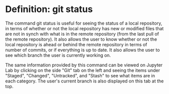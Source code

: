 # Definition: git status
The command git status is useful for seeing the status of a local repository, in terms of whether or not the local repository has new or modified files that are not in synch with what is in the remote repository (from the last pull of the remote repository). It also allows the user to know whether or not the local repository is ahead or behind the remote repository in terms of number of commits, or if everything is up to date.  It also allows the user to see which branch the user is currently working on.

The same information provided by this command can be viewed on Jupyter Lab by clicking on the side "Git" tab on the left and seeing the items under "Staged", "Changed", "Untracked", and "Stash" to see what items are in each category. The user's current branch is also displayed on this tab at the top.